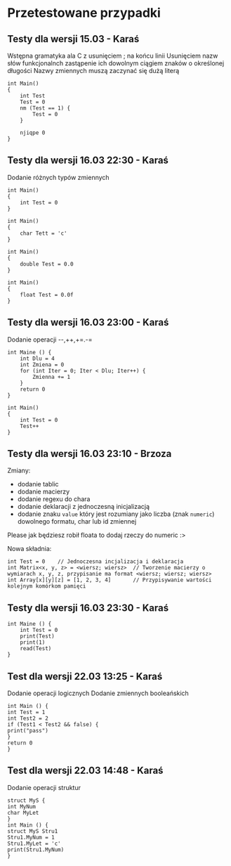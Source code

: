 # Przetestowane przypadki

## Testy dla wersji 15.03 - Karaś

Wstępna gramatyka ala C z usunięciem ; na końcu linii 
Usunięciem nazw słów funkcjonalnch zastąpenie ich dowolnym ciągiem znaków o określonej długości
Nazwy zmiennych muszą zaczynać się dużą literą

```
int Main()
{
    int Test
    Test = 0
    nm (Test == 1) {
        Test = 0
    }

    njiqpe 0
}
```

## Testy dla wersji 16.03 22:30 - Karaś

Dodanie różnych typów zmiennych

```
int Main()
{
    int Test = 0
}
```

```
int Main()
{
    char Tett = 'c'
}
```

```
int Main()
{
    double Test = 0.0
}
```

```
int Main()
{
    float Test = 0.0f
}
```

## Testy dla wersji 16.03 23:00 - Karaś

Dodanie operacji --,++,+=.-=

```
int Maine () {
    int Dlu = 4
    int Zmiena = 0
    for (int Iter = 0; Iter < Dlu; Iter++) {
        Zmienna += 1
    }
    return 0
}
```

```
int Main()
{
    int Test = 0
    Test++
}
```

## Testy dla wersji 16.03 23:10 - Brzoza
Zmiany:
- dodanie tablic 
- dodanie macierzy
- dodanie regexu do chara
- dodanie deklaracji z jednoczesną inicjalizacją
- dodanie znaku `value` który jest rozumiany jako liczba (znak `numeric`) dowolnego formatu, char lub id zmiennej

Please jak będziesz robił floata to dodaj rzeczy do numeric :>

Nowa składnia:
```
int Test = 0    // Jednoczesna incjalizacja i deklaracja
int Matrix<x, y, z> = <wiersz; wiersz>  // Tworzenie macierzy o wymiarach x, y, z, przypisanie ma format <wiersz; wiersz; wiersz>
int Array[x][y][z] = [1, 2, 3, 4]       // Przypisywanie wartości kolejnym komórkom pamięci

```

## Testy dla wersji 16.03 23:30 - Karaś

```
int Maine () {
    int Test = 0
    print(Test)
    print(1)
    read(Test)
}
```

## Test dla wersji 22.03 13:25 - Karaś

Dodanie operacji logicznych
Dodanie zmiennych booleańskich

```
int Main () {
int Test = 1
int Test2 = 2
if (Test1 < Test2 && false) {
print("pass")
}
return 0
}
```
## Test dla wersji 22.03 14:48 - Karaś

Dodanie operacji struktur

```
struct MyS {
int MyNum
char MyLet
}
int Main () {
struct MyS Stru1
Stru1.MyNum = 1
Stru1.MyLet = 'c'
print(Stru1.MyNum)
}
```